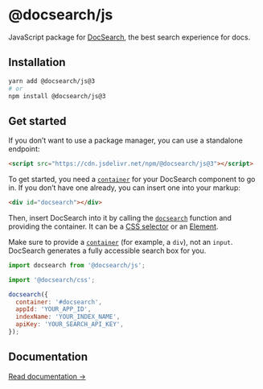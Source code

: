 # @docsearch/js

JavaScript package for [DocSearch](http://docsearch.algolia.com/), the best search experience for docs.

## Installation

```sh
yarn add @docsearch/js@3
# or
npm install @docsearch/js@3
```

## Get started

If you don’t want to use a package manager, you can use a standalone endpoint:

```html
<script src="https://cdn.jsdelivr.net/npm/@docsearch/js@3"></script>
```

To get started, you need a [`container`](https://docsearch.algolia.com/docs/api#container) for your DocSearch component to go in. If you don’t have one already, you can insert one into your markup:

```html
<div id="docsearch"></div>
```

Then, insert DocSearch into it by calling the [`docsearch`](https://docsearch.algolia.com/docs/api) function and providing the container. It can be a [CSS selector](https://developer.mozilla.org/en-us/docs/web/css/css_selectors) or an [Element](https://developer.mozilla.org/en-us/docs/web/api/htmlelement).

Make sure to provide a [`container`](https://docsearch.algolia.com/docs/api#container) (for example, a `div`), not an `input`. DocSearch generates a fully accessible search box for you.

```js app.js
import docsearch from '@docsearch/js';

import '@docsearch/css';

docsearch({
  container: '#docsearch',
  appId: 'YOUR_APP_ID',
  indexName: 'YOUR_INDEX_NAME',
  apiKey: 'YOUR_SEARCH_API_KEY',
});
```

## Documentation

[Read documentation →](https://docsearch.algolia.com/docs/DocSearch-v3)

